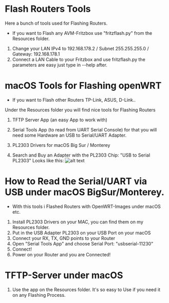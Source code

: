 # Flash Routers Tools
Here a bunch of tools used for Flashing Routers.

* If you want to Flash any AVM-Fritzbox use "fritzflash.py" from the Resources folder.
1. Change your LAN IPv4 to 192.168.178.2 / Subnet 255.255.255.0 / Gateway: 192.168.178.1
2. Connect a LAN Cable to your Fritzbox and use fritzflash.py the parameters are easy just type in --help after.

# macOS Tools for Flashing openWRT
* If you want to Flash other Routers TP-Link, ASUS, D-Link..

Under the Resources folder you will find nice tools for Flashing Routers
1. TFTP Server App (an easy App to work with)
2. Serial Tools App (to read from UART Serial Console) for that you will need some Hardware an USB to Serial/UART Adapter.
3. PL2303 Drivers for macOS Big Sur / Monterey

4. Search and Buy an Adapter with the PL2303 Chip: "USB to Serial PL2303"
Looks like this:
![alt text](https://github.com/kwget/openwrt-tools/blob/main/resources/DEBO_USB_2_UART_01.jpeg?raw=true)

# How to Read the Serial/UART via USB under macOS BigSur/Monterey.
* With this tools i Flashed Routers with OpenWRT-Images under macOS etc.

1. Install PL2303 Drivers on your MAC, you can find them on my Resources folder.
2. Put in the USB Adapter PL2303 on your USB Port on your macOS
3. Connect your RX, TX, GND points to your Router
4. Open "Serial Tools App" and choose Serial Port: "usbserial-11230"
5. Connect!
6. Power on your Router and you are Connected!

# TFTP-Server under macOS
1. Use the app on the Resources folder. It's so easy to Use if you need it on any Flashing Process.
